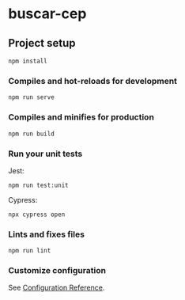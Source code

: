 # buscar-cep

## Project setup

```
npm install
```

### Compiles and hot-reloads for development

```
npm run serve
```

### Compiles and minifies for production

```
npm run build
```

### Run your unit tests

Jest:

```
npm run test:unit
```

Cypress:

```
npx cypress open
```

### Lints and fixes files

```
npm run lint
```

### Customize configuration

See [Configuration Reference](https://cli.vuejs.org/config/).
